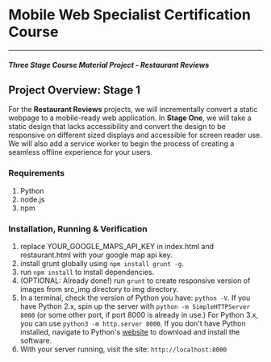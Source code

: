 # Mobile Web Specialist Certification Course
---
#### _Three Stage Course Material Project - Restaurant Reviews_

## Project Overview: Stage 1

For the **Restaurant Reviews** projects, we will incrementally convert a static webpage to a mobile-ready web application. In **Stage One**, we will take a static design that lacks accessibility and convert the design to be responsive on different sized displays and accessible for screen reader use. We will also add a service worker to begin the process of creating a seamless offline experience for your users.

### Requirements

1. Python
2. node.js
3. npm

### Installation, Running & Verification

1. replace YOUR_GOOGLE_MAPS_API_KEY in index.html and restaurant.html with your google map api key. 
2. install grunt globally using ` npm install grunt -g `.
3. run ` npm install ` to install dependencies.
4. (OPTIONAL: Already done!) run ` grunt ` to create responsive version of images from src_img directory to img directory.
5. In a terminal, check the version of Python you have: `python -V`. If you have Python 2.x, spin up the server with `python -m SimpleHTTPServer 8000` (or some other port, if port 8000 is already in use.) For Python 3.x, you can use `python3 -m http.server 8000`. If you don't have Python installed, navigate to Python's [website](https://www.python.org/) to download and install the software.
6. With your server running, visit the site: `http://localhost:8000`
